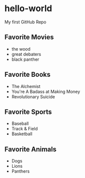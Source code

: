 # hello-world
My first GitHub Repo

## Favorite Movies

- the wood
- great debaters
- black panther

## Favorite Books

- The Alchemist
- You're A Badass at Making Money
- Revolutionary Suicide

## Favorite Sports

- Baseball
- Track & Field
- Basketball

## Favorite Animals

- Dogs
- Lions
- Panthers
